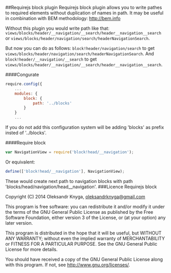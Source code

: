 ##Requirejs block plugin
Requirejs block plugin allows you to write pathes to required elements without duplication of names in path. It may be useful in combination with BEM methodology: http://bem.info

Without this plugin you would write path like that: `views/blocks/header/__navigation/__search/header__navigation__search` or `views/blocks/header/navigation/search/headerNavigationSearch`.

But now you can do as follows: `block!header/navigation/search` to get `views/blocks/header/navigation/search/headerNavigationSearch`.
And `block!header/__navigation/__search` to get `views/blocks/header/__navigation/__search/header__navigation__search`.

####Congurate
```javascript
require.config({
	...
	modules: {
		block: {
			path: '../blocks'
		}
	}
	...
```
If you do not add this configuration system will be adding 'blocks' as prefix insted of '../blocks'.

####Require block
```javascript
var NavigationView = require('block!head/__navigation');
```

Or equivalent:
```javascript
define(['block!head/__navigation'], NavigationView);
```

These would create next path to navigation blocks with path 'blocks/head/navigation/head__navigation'. 
###Licence
Requirejs block

Copyright (C) 2014  Oleksandr Knyga, oleksandrknyga@gmail.com

This program is free software: you can redistribute it and/or modify
it under the terms of the GNU General Public License as published by
the Free Software Foundation, either version 3 of the License, or
(at your option) any later version.

This program is distributed in the hope that it will be useful,
but WITHOUT ANY WARRANTY; without even the implied warranty of
MERCHANTABILITY or FITNESS FOR A PARTICULAR PURPOSE.  See the
GNU General Public License for more details.

You should have received a copy of the GNU General Public License
along with this program.  If not, see <http://www.gnu.org/licenses/>.
